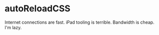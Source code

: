 # autoReloadCSS
Internet connections are fast.
iPad tooling is terrible.
Bandwidth is cheap.
I'm lazy.
